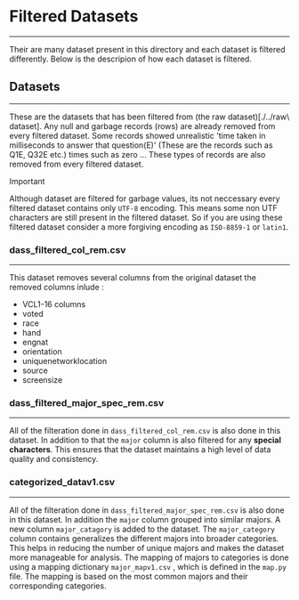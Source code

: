 # Filtered Datasets
---

Their are many dataset present in this directory and each dataset is filtered differently. Below is the descripion of how each dataset is filtered.


## Datasets
---
These are the datasets that has been filtered from (the raw dataset)[./../raw\ dataset]. Any null  and garbage records (rows) are already removed from every filtered dataset. Some records showed unrealistic 'time taken in milliseconds to answer that question(E)' (These are the records such as Q1E, Q32E etc.) times such as zero ... These types of records are also removed from every filtered dataset.

> [!IMPORTANT]
Although dataset are filtered for garbage values, its not neccessary every filtered dataset contains only `UTF-8` encoding. This means some non UTF characters are still present in the filtered dataset. So if you are using these filtered dataset consider a more forgiving encoding as `ISO-8859-1` or `latin1`.

### dass_filtered_col_rem.csv
---
This dataset removes several columns from the original dataset the removed columns inlude :

- VCL1-16 columns
- voted
- race
- hand
- engnat
- orientation
- uniquenetworklocation
- source
- screensize


### dass_filtered_major_spec_rem.csv
---
All of the filteration done in `dass_filtered_col_rem.csv` is also done in this dataset. In addition to that the `major` column is also filtered for any **special characters**. This ensures that the dataset maintains a high level of data quality and consistency.


### categorized_datav1.csv
---
All of the filteration done in `dass_filtered_major_spec_rem.csv` is also done in this dataset. In addition the `major` column grouped into similar majors. A new column `major_catagory` is added to the dataset. The `major_category` column contains generalizes the different majors into broader categories. This helps in reducing the number of unique majors and makes the dataset more manageable for analysis. The mapping of majors to categories is done using a mapping dictionary `major_mapv1.csv` , which is defined in the `map.py` file. The mapping is based on the most common majors and their corresponding categories.